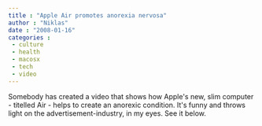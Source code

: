 ```yaml
---
title : "Apple Air promotes anorexia nervosa"
author : "Niklas"
date : "2008-01-16"
categories : 
 - culture
 - health
 - macosx
 - tech
 - video
---
```


Somebody has created a video that shows how Apple's new, slim computer - titelled Air - helps to create an anorexic condition. It's funny and throws light on the advertisement-industry, in my eyes. See it below.
